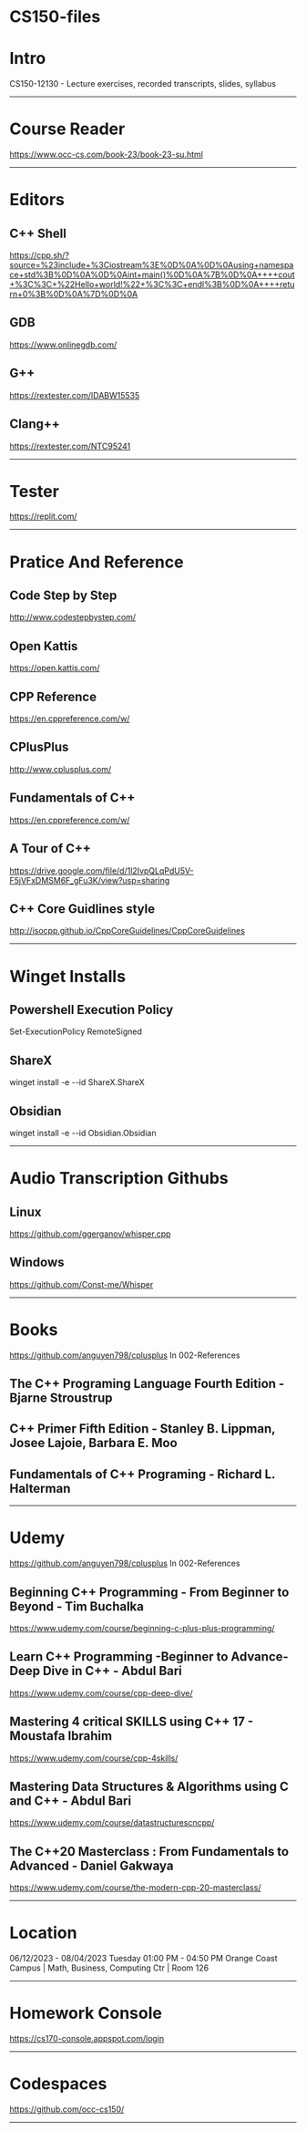 # CS150-files
# Intro
CS150-12130 - Lecture exercises, recorded transcripts, slides, syllabus

---
# Course Reader
https://www.occ-cs.com/book-23/book-23-su.html

---
# Editors
## C++ Shell
https://cpp.sh/?source=%23include+%3Ciostream%3E%0D%0A%0D%0Ausing+namespace+std%3B%0D%0A%0D%0Aint+main()%0D%0A%7B%0D%0A++++cout+%3C%3C+%22Hello+world!%22+%3C%3C+endl%3B%0D%0A++++return+0%3B%0D%0A%7D%0D%0A

## GDB
https://www.onlinegdb.com/

## G++
https://rextester.com/IDABW15535

## Clang++
https://rextester.com/NTC95241

---
# Tester
https://replit.com/

---
# Pratice And Reference

## Code Step by Step
http://www.codestepbystep.com/

## Open Kattis
https://open.kattis.com/

## CPP Reference
https://en.cppreference.com/w/

## CPlusPlus
http://www.cplusplus.com/

## Fundamentals of C++
https://en.cppreference.com/w/

## A Tour of C++
https://drive.google.com/file/d/1l2IvpQLqPdU5V-F5jVFxDMSM6F_gFu3K/view?usp=sharing
## C++ Core Guidlines style
http://isocpp.github.io/CppCoreGuidelines/CppCoreGuidelines

---
# Winget Installs

## Powershell Execution Policy
Set-ExecutionPolicy RemoteSigned

## ShareX
winget install -e --id ShareX.ShareX

## Obsidian
winget install -e --id Obsidian.Obsidian

---
# Audio Transcription Githubs

## Linux
https://github.com/ggerganov/whisper.cpp

## Windows
https://github.com/Const-me/Whisper

---
# Books
https://github.com/anguyen798/cplusplus
In 002-References

## The C++ Programing Language Fourth Edition - Bjarne Stroustrup

## C++ Primer Fifth Edition - Stanley B. Lippman, Josee Lajoie, Barbara E. Moo

## Fundamentals of C++ Programing - Richard L. Halterman

---
# Udemy
https://github.com/anguyen798/cplusplus
In 002-References

## Beginning C++ Programming - From Beginner to Beyond - Tim Buchalka
https://www.udemy.com/course/beginning-c-plus-plus-programming/

## Learn C++ Programming -Beginner to Advance- Deep Dive in C++ - Abdul Bari
https://www.udemy.com/course/cpp-deep-dive/

## Mastering 4 critical SKILLS using C++ 17 - Moustafa Ibrahim
https://www.udemy.com/course/cpp-4skills/

## Mastering Data Structures & Algorithms using C and C++ - Abdul Bari
https://www.udemy.com/course/datastructurescncpp/

## The C++20 Masterclass : From Fundamentals to Advanced - Daniel Gakwaya
https://www.udemy.com/course/the-modern-cpp-20-masterclass/

---
# Location
06/12/2023 - 08/04/2023
Tuesday 01:00 PM - 04:50 PM
Orange Coast Campus | Math, Business, Computing Ctr | Room 126

---
# Homework Console
https://cs170-console.appspot.com/login

---
# Codespaces
https://github.com/occ-cs150/

---